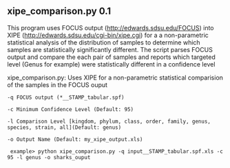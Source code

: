 xipe_comparison.py 0.1
----------------------------------------------
This program uses FOCUS output (http://edwards.sdsu.edu/FOCUS) into XIPE (http://edwards.sdsu.edu/cgi-bin/xipe.cgi)
for a a non-parametric statistical analysis of the distribution of samples to determine which samples are statistically
significantly different.
The script parses FOCUS output and compare the each pair of samples and reports which targeted level (Genus for example)
were statistically different in a confidence level


xipe_comparison.py: Uses XIPE for a non-parametric statistical comparision of the samples in the FOCUS ouput

	-q FOCUS output (*__STAMP_tabular.spf)
	
	-c Minimum Confidence Level (Default: 95)
	
	-l Comparison Level [kingdom, phylum, class, order, family, genus, species, strain, all](Default: genus)
	
	-o Output Name (Default: my_xipe_output.xls)
     
	 example> python xipe_comparison.py -q input__STAMP_tabular.spf.xls -c 95 -l genus -o sharks_ouput